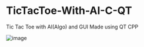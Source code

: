 # TicTacToe-With-AI-C-QT
Tic Tac Toe with AI(Algo) and GUI Made using QT CPP


![image](https://user-images.githubusercontent.com/10165966/197432258-7534ae3d-9820-4b89-93d7-ec68f1a53e10.jpg)
